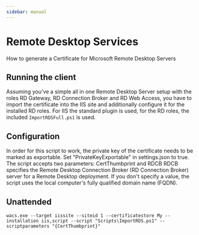 ```yaml
---
sidebar: manual
---
```


# Remote Desktop Services
How to generate a Certificate for Microsoft Remote Desktop Servers

## Running the client
Assuming you've a simple all in one Remote Desktop Server setup with the roles RD Gateway, RD Connection Broker and RD Web
Access, you have to import the certificate into the IIS site and additionally configure it for the installed RD roles. 
For IIS the standard plugin is used, for the RD roles, the included `ImportRDSFull.ps1` is used.

## Configuration
In order for this script to work, the private key of the certificate needs to be marked as exportable. Set "PrivateKeyExportable" in settings.json to true.
The script accepts two parameters: CertThumbprint and RDCB
RDCB specifies the Remote Desktop Connection Broker (RD Connection Broker) server for a Remote Desktop deployment.
If you don't specify a value, the script uses the local computer's fully qualified domain name (FQDN).

## Unattended
`wacs.exe --target iissite --siteid 1 --certificatestore My --installation iis,script --script "Scripts\ImportRDS.ps1" --scriptparameters "{CertThumbprint}"`
